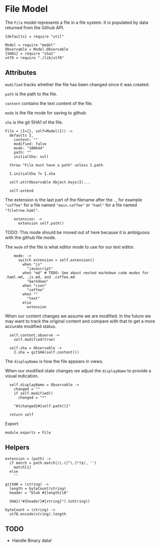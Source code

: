 File Model
==========

The `File` model represents a file in a file system. It is populated by data
returned from the Github API.

    {defaults} = require "util"

    Model = require "model"
    Observable = Model.Observable
    {SHA1} = require "sha1"
    utf8 = require "./lib/utf8"

Attributes
----------
`modified` tracks whether the file has been changed since it was created.

`path` is the path to the file.

`content` contains the text content of the file.

`mode` is the file mode for saving to github.

`sha` is the git SHA1 of the file.

    File = (I={}, self=Model(I)) ->
      defaults I,
        content: ""
        modified: false
        mode: "100644"
        path: ""
        initialSha: null

      throw "File must have a path" unless I.path

      I.initialSha ?= I.sha

      self.attrObservable Object.keys(I)...

      self.extend

The extension is the last part of the filename after the `.`, for example
`"coffee"` for a file named `"main.coffee"` or `"haml"` for a file named
`"filetree.haml"`.

        extension: ->
          extension self.path()

TODO: This mode should be moved out of here because it is ambiguous with the
github file mode.

The `mode` of the file is what editor mode to use for our text editor.

        mode: ->
          switch extension = self.extension()
            when "js"
              "javascript"
            when "md" # TODO: See about nested markdown code modes for .haml.md, .js.md, and .coffee.md
              "markdown"
            when "cson"
              "coffee"
            when ""
              "text"
            else
              extension

When our content changes we assume we are modified. In the future we may want to
track the original content and compare with that to get a more accurate modified
status.

      self.content.observe ->
        self.modified(true)

      self.sha = Observable ->
        I.sha = gitSHA(self.content())

The `displayName` is how the file appears in views.

When our modified state changes we adjust the `displayName` to provide a visual
indication.

      self.displayName = Observable ->
        changed = ""
        if self.modified()
          changed = "*"

        "#{changed}#{self.path()}"

      return self

Export

    module.exports = File

Helpers
-------

    extension = (path) ->
      if match = path.match(/\.([^\.]*)$/, '')
        match[1]
      else
        ''

    gitSHA = (string) ->
      length = byteCount(string)
      header = "blob #{length}\0"

      SHA1("#{header}#{string}").toString()

    byteCount = (string) ->
      utf8.encode(string).length

TODO
----

- Handle Binary data!
